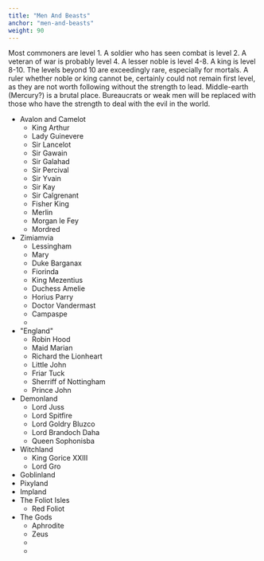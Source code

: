 ```yaml
---
title: "Men And Beasts"
anchor: "men-and-beasts"
weight: 90
---
```


Most commoners are level 1. A soldier who has seen combat is level 2. A veteran of war is probably level 4. A lesser noble is level 4-8. A king is level 8-10. The levels beyond 10 are exceedingly rare, especially for mortals. A ruler whether noble or king cannot be, certainly could not remain first level, as they are not worth following without the strength to lead. Middle-earth (Mercury?) is a brutal place. Bureaucrats or weak men will be replaced with those who have the strength to deal with the evil in the world.

- Avalon and Camelot
    - King Arthur
    - Lady Guinevere
    - Sir Lancelot
    - Sir Gawain
    - Sir Galahad
    - Sir Percival
    - Sir Yvain
    - Sir Kay
    - Sir Calgrenant
    - Fisher King
    - Merlin
    - Morgan le Fey
    - Mordred
- Zimiamvia
    - Lessingham
    - Mary
    - Duke Barganax
    - Fiorinda
    - King Mezentius
    - Duchess Amelie
    - Horius Parry
    - Doctor Vandermast
    - Campaspe
    -
- "England"
    - Robin Hood
    - Maid Marian
    - Richard the Lionheart
    - Little John
    - Friar Tuck
    - Sherriff of Nottingham
    - Prince John
- Demonland
    - Lord Juss
    - Lord Spitfire
    - Lord Goldry Bluzco
    - Lord Brandoch Daha
    - Queen Sophonisba
- Witchland
    - King Gorice XXIII
    - Lord Gro
- Goblinland
- Pixyland
- Impland
- The Foliot Isles
    - Red Foliot
- The Gods
    - Aphrodite
    - Zeus
    -
    -
